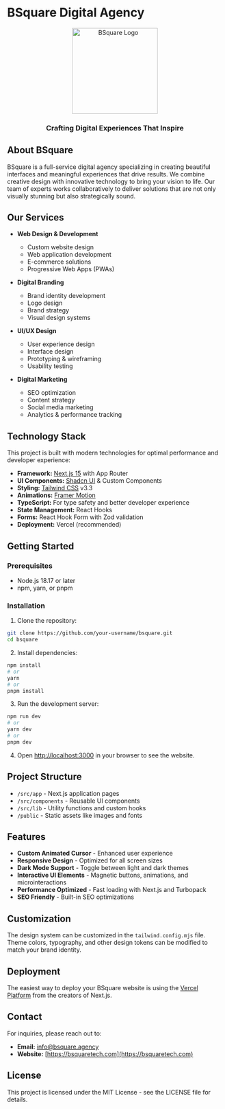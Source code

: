 # BSquare Digital Agency

<div align="center">
  <img src="./public/images/logo.png" alt="BSquare Logo" width="200" height="auto" />
  <h3>Crafting Digital Experiences That Inspire</h3>
</div>

## About BSquare

BSquare is a full-service digital agency specializing in creating beautiful interfaces and meaningful experiences that drive results. We combine creative design with innovative technology to bring your vision to life. Our team of experts works collaboratively to deliver solutions that are not only visually stunning but also strategically sound.

## Our Services

- **Web Design & Development**

  - Custom website design
  - Web application development
  - E-commerce solutions
  - Progressive Web Apps (PWAs)

- **Digital Branding**

  - Brand identity development
  - Logo design
  - Brand strategy
  - Visual design systems

- **UI/UX Design**

  - User experience design
  - Interface design
  - Prototyping & wireframing
  - Usability testing

- **Digital Marketing**
  - SEO optimization
  - Content strategy
  - Social media marketing
  - Analytics & performance tracking

## Technology Stack

This project is built with modern technologies for optimal performance and developer experience:

- **Framework:** [Next.js 15](https://nextjs.org/) with App Router
- **UI Components:** [Shadcn UI](https://ui.shadcn.com/) & Custom Components
- **Styling:** [Tailwind CSS](https://tailwindcss.com/) v3.3
- **Animations:** [Framer Motion](https://www.framer.com/motion/)
- **TypeScript:** For type safety and better developer experience
- **State Management:** React Hooks
- **Forms:** React Hook Form with Zod validation
- **Deployment:** Vercel (recommended)

## Getting Started

### Prerequisites

- Node.js 18.17 or later
- npm, yarn, or pnpm

### Installation

1. Clone the repository:

```bash
git clone https://github.com/your-username/bsquare.git
cd bsquare
```

2. Install dependencies:

```bash
npm install
# or
yarn
# or
pnpm install
```

3. Run the development server:

```bash
npm run dev
# or
yarn dev
# or
pnpm dev
```

4. Open [http://localhost:3000](http://localhost:3000) in your browser to see the website.

## Project Structure

- `/src/app` - Next.js application pages
- `/src/components` - Reusable UI components
- `/src/lib` - Utility functions and custom hooks
- `/public` - Static assets like images and fonts

## Features

- **Custom Animated Cursor** - Enhanced user experience
- **Responsive Design** - Optimized for all screen sizes
- **Dark Mode Support** - Toggle between light and dark themes
- **Interactive UI Elements** - Magnetic buttons, animations, and microinteractions
- **Performance Optimized** - Fast loading with Next.js and Turbopack
- **SEO Friendly** - Built-in SEO optimizations

## Customization

The design system can be customized in the `tailwind.config.mjs` file. Theme colors, typography, and other design tokens can be modified to match your brand identity.

## Deployment

The easiest way to deploy your BSquare website is using the [Vercel Platform](https://vercel.com/new) from the creators of Next.js.

## Contact

For inquiries, please reach out to:

- **Email:** info@bsquare.agency
- **Website:** [https://bsquaretech.com](https://bsquaretech.com)

## License

This project is licensed under the MIT License - see the LICENSE file for details.
